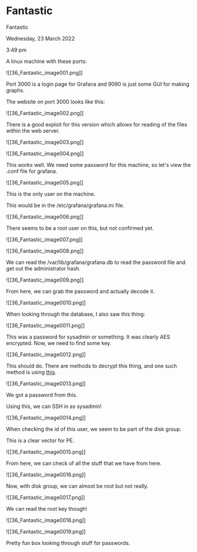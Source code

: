 # Fantastic

Fantastic

Wednesday, 23 March 2022

3:49 pm

A linux machine with these ports:

!\[\[36\_Fantastic\_image001.png]]

Port 3000 is a login page for Grafana and 9090 is just some GUI for making graphs.

&#x20;

The website on port 3000 looks like this:

!\[\[36\_Fantastic\_image002.png]]

There is a good exploit for this version which allows for reading of the files within the web server.

!\[\[36\_Fantastic\_image003.png]]

&#x20;

!\[\[36\_Fantastic\_image004.png]]

This works well. We need some password for this machine, so let's view the .conf file for grafana.

!\[\[36\_Fantastic\_image005.png]]

&#x20;

This is the only user on the machine.

&#x20;

This would be in the /etc/grafana/grafana.ini file.

!\[\[36\_Fantastic\_image006.png]]

&#x20;

There seems to be a root user on this, but not confirmed yet.

&#x20;

!\[\[36\_Fantastic\_image007.png]]

&#x20;

!\[\[36\_Fantastic\_image008.png]]

We can read the /var/lib/grafana/grafana.db to read the password file and get out the administrator hash.

&#x20;

!\[\[36\_Fantastic\_image009.png]]

&#x20;

From here, we can grab the password and actually decode it.

!\[\[36\_Fantastic\_image0010.png]]

&#x20;

When looking through the database, I also saw this thing:

!\[\[36\_Fantastic\_image0011.png]]

This was a password for sysadmin or something. It was clearly AES encrypted. Now, we need to find some key.

&#x20;

!\[\[36\_Fantastic\_image0012.png]]

This should do. There are methods to decrypt this thing, and one such method is using [this](https://github.com/jas502n/Grafana-CVE-2021-43798).

&#x20;

!\[\[36\_Fantastic\_image0013.png]]

We got a password from this.

&#x20;

Using this, we can SSH in as sysadmin!

!\[\[36\_Fantastic\_image0014.png]]

&#x20;

When checking the id of this user, we seem to be part of the disk group.

This is a clear vector for PE.

!\[\[36\_Fantastic\_image0015.png]]

&#x20;

From here, we can check of all the stuff that we have from here.

!\[\[36\_Fantastic\_image0016.png]]

&#x20;

Now, with disk group, we can almost be root but not really.

!\[\[36\_Fantastic\_image0017.png]]

&#x20;

We can read the root key though!

!\[\[36\_Fantastic\_image0018.png]]

&#x20;

!\[\[36\_Fantastic\_image0019.png]]

&#x20;

Pretty fun box looking through stuff for passwords.

&#x20;

&#x20;
